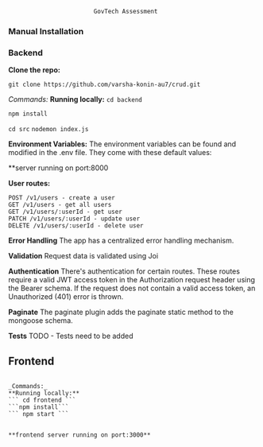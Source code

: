                             GovTech Assessment
### Manual Installation

### Backend

**Clone the repo:**

```
git clone https://github.com/varsha-konin-au7/crud.git 
```




_Commands:_ 
**Running locally:**
``` cd backend ```
```
npm install
```
``` cd src ```
``` nodemon index.js ```

**Environment Variables:**
The environment variables can be found and modified in the .env file. They come with these default values:

**server running on port:8000


**User routes:**
```
POST /v1/users - create a user
GET /v1/users - get all users
GET /v1/users/:userId - get user
PATCH /v1/users/:userId - update user
DELETE /v1/users/:userId - delete user
```
**Error Handling**
The app has a centralized error handling mechanism.


**Validation**
Request data is validated using Joi

**Authentication**
There's authentication for certain routes. These routes require a valid JWT access token in the Authorization request header using the Bearer schema. If the request does not contain a valid access token, an Unauthorized (401) error is thrown.

**Paginate**
The paginate plugin adds the paginate static method to the mongoose schema.

**Tests**
TODO - Tests need to be added


## Frontend

```

_Commands:_ 
**Running locally:**
``` cd frontend ```
```npm install```
``` npm start ```


**frontend server running on port:3000**








